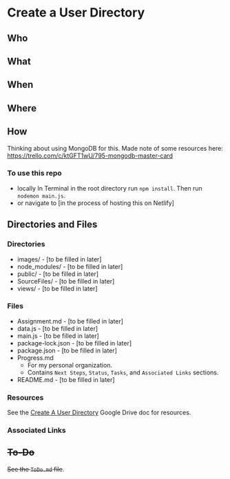 # Create a User Directory

## Who
## What
## When
## Where
## How

Thinking about using MongoDB for this. Made note of some resources here:
https://trello.com/c/ktGFT1wU/795-mongodb-master-card

### To use this repo
* locally
In Terminal in the root directory run `npm install`.
Then run `nodemon main.js`.
* or navigate to [in the process of hosting this on Netlify]

## Directories and Files
### Directories
* images/ - [to be filled in later]
* node_modules/ - [to be filled in later]
* public/ - [to be filled in later]
* SourceFiles/ - [to be filled in later]
* views/ - [to be filled in later]

### Files
* Assignment.md - [to be filled in later]
* data.js - [to be filled in later]
* main.js - [to be filled in later]
* package-lock.json - [to be filled in later]
* package.json - [to be filled in later]
* Progress.md
    * For my personal organization.
    * Contains `Next Steps`, `Status`, `Tasks`, and `Associated Links` sections.
* README.md - [to be filled in later]

### Resources
See the [Create A User Directory](https://docs.google.com/document/d/1q-ZE0Q0Si-YTMIl12HzOczL3DMyiyv6Zbr45xVkIndU/edit#) Google Drive doc for resources.

### Associated Links

## ~~To-Do~~
~~See the `ToDo.md` file~~.